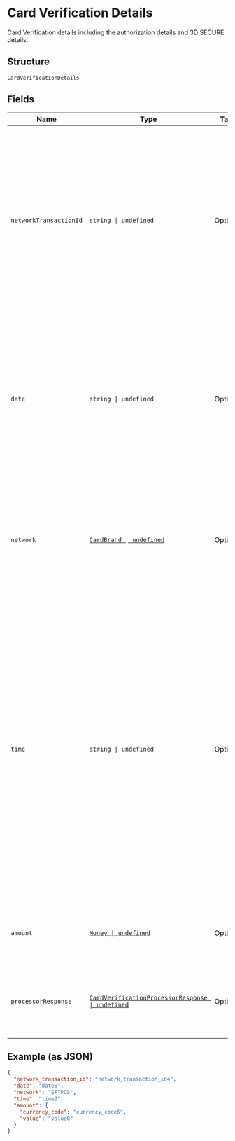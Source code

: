 
# Card Verification Details

Card Verification details including the authorization details and 3D SECURE details.

## Structure

`CardVerificationDetails`

## Fields

| Name | Type | Tags | Description |
|  --- | --- | --- | --- |
| `networkTransactionId` | `string \| undefined` | Optional | Transaction Identifier as given by the network to indicate a previously executed CIT authorization. Only present when authorization is successful for a verification.<br>**Constraints**: *Minimum Length*: `1`, *Maximum Length*: `1024`, *Pattern*: `^[a-zA-Z0-9-_@.:&+=*^'~#!$%()]+$` |
| `date` | `string \| undefined` | Optional | The date that the transaction was authorized by the scheme. This field may not be returned for all networks. MasterCard refers to this field as "BankNet reference date".<br>**Constraints**: *Minimum Length*: `4`, *Maximum Length*: `4`, *Pattern*: `^[0-9]+$` |
| `network` | [`CardBrand \| undefined`](../../doc/models/card-brand.md) | Optional | The card network or brand. Applies to credit, debit, gift, and payment cards.<br>**Constraints**: *Minimum Length*: `1`, *Maximum Length*: `255`, *Pattern*: `^[A-Z_]+$` |
| `time` | `string \| undefined` | Optional | The date and time, in [Internet date and time format](https://tools.ietf.org/html/rfc3339#section-5.6). Seconds are required while fractional seconds are optional.<blockquote><strong>Note:</strong> The regular expression provides guidance but does not reject all invalid dates.</blockquote><br>**Constraints**: *Minimum Length*: `20`, *Maximum Length*: `64`, *Pattern*: `^[0-9]{4}-(0[1-9]\|1[0-2])-(0[1-9]\|[1-2][0-9]\|3[0-1])[T,t]([0-1][0-9]\|2[0-3]):[0-5][0-9]:([0-5][0-9]\|60)([.][0-9]+)?([Zz]\|[+-][0-9]{2}:[0-9]{2})$` |
| `amount` | [`Money \| undefined`](../../doc/models/money.md) | Optional | The currency and amount for a financial transaction, such as a balance or payment due. |
| `processorResponse` | [`CardVerificationProcessorResponse \| undefined`](../../doc/models/card-verification-processor-response.md) | Optional | The processor response information for payment requests, such as direct credit card transactions. |

## Example (as JSON)

```json
{
  "network_transaction_id": "network_transaction_id4",
  "date": "date8",
  "network": "EFTPOS",
  "time": "time2",
  "amount": {
    "currency_code": "currency_code6",
    "value": "value0"
  }
}
```

